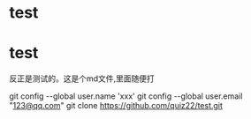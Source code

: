 # test
# test
反正是测试的。这是个md文件,里面随便打

git config --global user.name 'xxx'
git config --global user.email "123@qq.com"
git clone https://github.com/quiz22/test.git